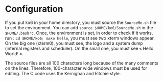 # Configuration

If you put ko6 in your home directory, you must source the `SourceMe.sh` file to set the environment. You can add `source $HOME/ko6/SourceMe.sh` in the `$HOME/.bashrc`. Once, the environment is set, in order to check if it works, run : `cd $HOME/ko6; make hello`, you must see two xterm windows appear. On the big one (xterm0), you must see, the logo and a system dump (internal registers and scheduler). On the small one, you must see « Hello World! ».

The source files are all 100 characters long because of the many comments on the lines. Therefore, 100-character wide windows must be used for editing. The C code uses the Kernighan and Ritchie style.